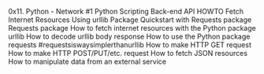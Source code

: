 0x11. Python - Network #1
Python
Scripting
Back-end
API
HOWTO Fetch Internet Resources Using urllib Package
Quickstart with Requests package
Requests package
How to fetch internet resources with the Python package urllib
How to decode urllib body response
How to use the Python package requests #requestsiswaysimplerthanurllib
How to make HTTP GET request
How to make HTTP POST/PUT/etc. request
How to fetch JSON resources
How to manipulate data from an external service
